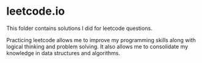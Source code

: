 # leetcode.io

This folder contains solutions I did for leetcode questions.

Practicing leetcode allows me to improve my programming skills along with logical thinking and problem solving. It also allows me to consolidate my knowledge in data structures and algorithms.
